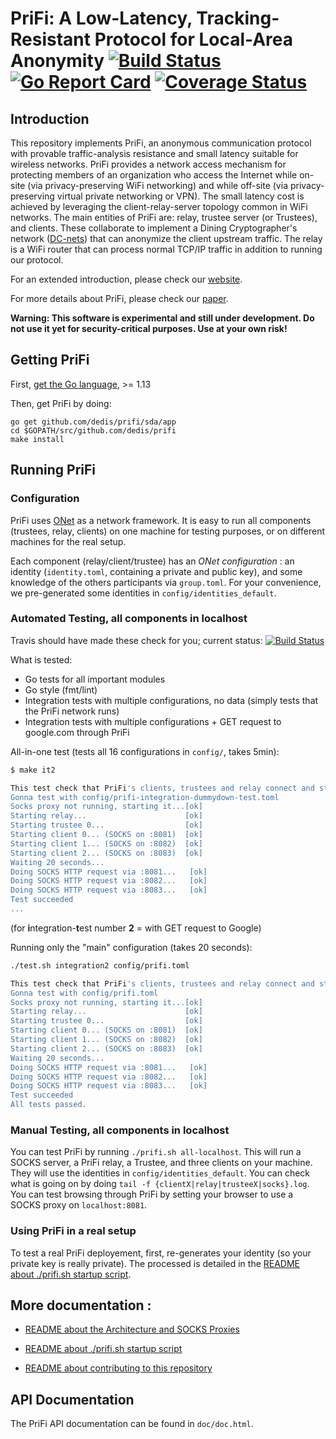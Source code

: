 # PriFi: A Low-Latency, Tracking-Resistant Protocol for Local-Area Anonymity [![Build Status](https://travis-ci.org/dedis/prifi.svg?branch=master)](https://travis-ci.org/dedis/prifi) [![Go Report Card](https://goreportcard.com/badge/github.com/dedis/prifi)](https://goreportcard.com/report/github.com/dedis/prifi) [![Coverage Status](https://coveralls.io/repos/github/dedis/prifi/badge.svg?branch=master)](https://coveralls.io/github/dedis/prifi?branch=master)

## Introduction


This repository implements PriFi, an anonymous communication protocol with provable traffic-analysis resistance and small latency suitable for wireless networks. PriFi provides a network access mechanism for protecting members of an organization who access the Internet while on-site (via privacy-preserving WiFi networking) and while off-site (via privacy-preserving virtual private networking or VPN). The small latency cost is achieved by leveraging the client-relay-server topology common in WiFi networks. The main entities of PriFi are: relay, trustee server (or Trustees), and clients. These collaborate to implement a Dining Cryptographer's network ([DC-nets](https://en.wikipedia.org/wiki/Dining_cryptographers_problem)) that can anonymize the client upstream traffic. The relay is a WiFi router that can process normal TCP/IP traffic in addition to running our protocol.

For an extended introduction, please check our [website](https://prifi.net/).

For more details about PriFi, please check our [paper](https://arxiv.org/abs/1710.10237).


**Warning: This software is experimental and still under development. Do not use it yet for security-critical purposes. Use at your own risk!**

## Getting PriFi

First, [get the Go language](https://golang.org/dl/), >= 1.13

Then, get PriFi by doing:

```
go get github.com/dedis/prifi/sda/app
cd $GOPATH/src/github.com/dedis/prifi
make install
```

## Running PriFi

### Configuration

PriFi uses [ONet](https://github.com/dedis/onet) as a network framework. It is easy to run all components (trustees, relay, clients) on one machine for testing purposes, or on different machines for the real setup.

Each component (relay/client/trustee) has an *ONet configuration* : an identity (`identity.toml`, containing a private and public key), and some knowledge of the others participants via `group.toml`. For your convenience, we pre-generated some identities in `config/identities_default`.

### Automated Testing, all components in localhost

Travis should have made these check for you; current status: [![Build Status](https://travis-ci.org/dedis/prifi.svg?branch=master)](https://travis-ci.org/dedis/prifi)

What is tested:
- Go tests for all important modules
- Go style (fmt/lint)
- Integration tests with multiple configurations, no data (simply tests that the PriFi network runs)
- Integration tests with multiple configurations + GET request to google.com through PriFi

All-in-one test (tests all 16 configurations in `config/`, takes 5min):
```bash
$ make it2

This test check that PriFi's clients, trustees and relay connect and start performing communication rounds, and that a Ping request can go through (back and forth).
Gonna test with config/prifi-integration-dummydown-test.toml
Socks proxy not running, starting it...[ok]
Starting relay...                      [ok]
Starting trustee 0...                  [ok]
Starting client 0... (SOCKS on :8081)  [ok]
Starting client 1... (SOCKS on :8082)  [ok]
Starting client 2... (SOCKS on :8083)  [ok]
Waiting 20 seconds...
Doing SOCKS HTTP request via :8081...   [ok]
Doing SOCKS HTTP request via :8082...   [ok]
Doing SOCKS HTTP request via :8083...   [ok]
Test succeeded
...
```
(for **i**ntegration-**t**est number **2** = with GET request to Google)

Running only the "main" configuration (takes 20 seconds):
```bash
./test.sh integration2 config/prifi.toml

This test check that PriFi's clients, trustees and relay connect and start performing communication rounds, and that a Ping request can go through (back and forth).
Gonna test with config/prifi.toml
Socks proxy not running, starting it...[ok]
Starting relay...                      [ok]
Starting trustee 0...                  [ok]
Starting client 0... (SOCKS on :8081)  [ok]
Starting client 1... (SOCKS on :8082)  [ok]
Starting client 2... (SOCKS on :8083)  [ok]
Waiting 20 seconds...
Doing SOCKS HTTP request via :8081...   [ok]
Doing SOCKS HTTP request via :8082...   [ok]
Doing SOCKS HTTP request via :8083...   [ok]
Test succeeded
All tests passed.
```

### Manual Testing, all components in localhost

You can test PriFi by running `./prifi.sh all-localhost`. This will run a SOCKS server, a PriFi relay, a Trustee, and three clients on your machine. They will use the identities in `config/identities_default`. You can check what is going on by doing `tail -f {clientX|relay|trusteeX|socks}.log`. You can test browsing through PriFi by setting your browser to use a SOCKS proxy on `localhost:8081`.

### Using PriFi in a real setup

To test a real PriFi deployement, first, re-generates your identity (so your private key is really private). The processed is detailed in the [README about ./prifi.sh startup script](README_prifi.sh.md).

## More documentation :

 - [README about the Architecture and SOCKS Proxies](README_architecture.md)

 - [README about ./prifi.sh startup script](README_prifi.sh.md)

 - [README about contributing to this repository](README_contributing.md)

## API Documentation

The PriFi API documentation can be found in  `doc/doc.html`. 

